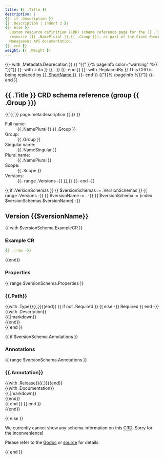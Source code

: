 ```yaml
---
title: {{ .Title }}
description: |
{{- if .Description }}
{{ .Description | indent 2 }}
{{- else }}
  Custom resource definition (CRD) schema reference page for the {{ .Title }} 
  resource ({{ .NamePlural }}.{{ .Group }}), as part of the Giant Swarm 
  Management API documentation.
{{- end }}
weight: {{ .Weight }}
---
```


{{- with .Metadata.Deprecation }}
{{ "{{" }}% pageinfo color="warning" %{{ "}}"}}
{{- with .Info }}
{{ . }}
{{- end }}
{{- with .ReplacedBy }}
This CRD is being replaced by <a href="../{{ .FullName }}/">{{ .ShortName }}</a>.
{{- end }}
{{"{{% /pageinfo %}}"}}
{{- end }}

## {{ .Title }} CRD schema reference (group {{ .Group }})
<div class="lead">{{`{{`}} page.meta.description {{`}}`}}</div>

<dl class="crd-meta">
<dt class="fullname">Full name:</dt>
<dd class="fullname">{{ .NamePlural }}.{{ .Group }}</dd>
<dt class="groupname">Group:</dt>
<dd class="groupname">{{ .Group }}</dd>
<dt class="singularname">Singular name:</dt>
<dd class="singularname">{{ .NameSingular }}</dd>
<dt class="pluralname">Plural name:</dt>
<dd class="pluralname">{{ .NamePlural }}</dd>
<dt class="scope">Scope:</dt>
<dd class="scope">{{ .Scope }}</dd>
<dt class="versions">Versions:</dt>
<dd class="versions">
{{- range .Versions -}}
<a class="version" href="#{{.}}" title="Show schema for version {{.}}">{{.}}</a>
{{- end -}}
</dd>
</dl>

{{ if .VersionSchemas }}
{{ $versionSchemas := .VersionSchemas }}
{{ range .Versions -}}
{{ $versionName := . -}}
{{ $versionSchema := (index $versionSchemas $versionName) -}}
<div class="crd-schema-version">
<h2 id="{{$versionName}}">Version {{$versionName}}</h2>

{{ with $versionSchema.ExampleCR }}
<h3 id="crd-example-{{$versionName}}">Example CR</h3>

```yaml
{{ .|raw -}}
```

{{end}}

<h3 id="property-details-{{$versionName}}">Properties</h3>

{{ range $versionSchema.Properties }}
<div class="property depth-{{.Depth}}">
<div class="property-header">
<h3 class="property-path" id="{{$versionName}}-{{.Path}}">{{.Path}}</h3>
</div>
<div class="property-body">
<div class="property-meta">
{{with .Type}}<span class="property-type">{{.}}</span>{{end}}
{{ if not .Required }}
{{ else -}}
<span class="property-required">Required</span>
{{ end -}}
</div>
{{with .Description}}
<div class="property-description">
{{.|markdown}}
</div>
{{end}}
</div>
</div>
{{ end }}

{{ if $versionSchema.Annotations }}
<h3 id="annotation-details-{{$versionName}}">Annotations</h3>

{{ range $versionSchema.Annotations }}
<div class="annotation">
<div class="annotation-header">
<h3 class="annotation-path" id="{{.CRDVersion}}-{{.Annotation}}">{{.Annotation}}</h3>
</div>
<div class="annotation-body">
<div class="annotation-meta">
{{with .Release}}<span class="annotation-release">{{.}}</span>{{end}}
</div>
{{with .Documentation}}
<div class="annotation-description">
{{.|markdown}}
</div>
{{end}}
</div>
</div>
{{ end }}
{{ end }}

</div>
{{end}}

{{ else }}
<div class="crd-noversions">
<p>We currently cannot show any schema information on this <abbr title="custom resource definition">CRD</abbr>. Sorry for the inconvenience!</p>
<p>Please refer to the <a href="https://pkg.go.dev/github.com/giantswarm/apiextensions/pkg/apis/">Godoc</a> or <a href="https://github.com/giantswarm/apiextensions/tree/master/pkg/apis">source</a> for details.</p>
</div>
{{ end }}
